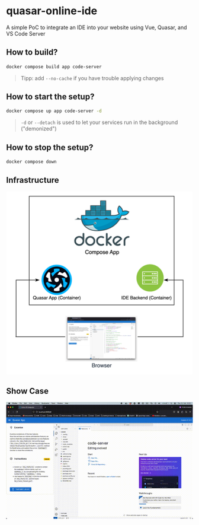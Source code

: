 # quasar-online-ide
A simple PoC to integrate an IDE into your website using Vue, Quasar, and VS Code Server


## How to build?
```bash
docker compose build app code-server
```
> Tipp: add `--no-cache` if you have trouble applying changes

## How to start the setup?
```bash
docker compose up app code-server -d
```
> `-d` or `--detach` is used to let your services run in the background ("demonized")

## How to stop the setup?
```bash
docker compose down
```

## Infrastructure
![simplified illustration of how components work together](./assets/Abb_1.png)

## Show Case

![show case](./assets/show_case.gif)